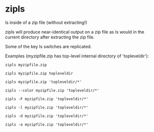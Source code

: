 # zipls
ls inside of a zip file (without extracting!)

zipls will produce near-identical output on a zip file as ls would in the current directory
after extracting the zip file.

Some of the key ls switches are replicated.

Examples (myzipfile.zip has top-level internal directory of 'topleveldir'):
    
    zipls myzipfile.zip

    zipls myzipfile.zip topleveldir

    zipls myzipfile.zip 'topleveldir/*'

    zipls --color myzipfile.zip 'topleveldir/*'

    zipls -F myzipfile.zip 'topleveldir/*'

    zipls -l myzipfile.zip 'topleveldir/*'

    zipls -d myzipfile.zip 'topleveldir/*'

    zipls -a myzipfile.zip 'topleveldir/*'

